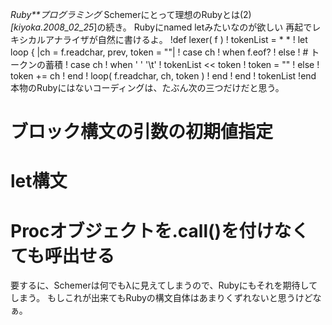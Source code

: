 *Ruby**プログラミング* Schemerにとって理想のRubyとは(2)
*[kiyoka.2008_02_25*]の続き。
Rubyにnamed letみたいなのが欲しい
再起でレキシカルアナライザが自然に書けるよ。
!def lexer( f )
!  tokenList = * *
!  let loop { |ch = f.readchar, prev, token = ""| 
!    case ch
!    when f.eof?
!    else
!      # トークンの蓄積
!      case ch
!      when ' ' '\t'
!        tokenList << token
!        token = ""
!      else
!        token += ch
!      end
!      loop( f.readchar, ch, token )
!    end
!  end
!  tokenList
!end
本物のRubyにはないコーディングは、たぶん次の三つだけだと思う。
# ブロック構文の引数の初期値指定
# let構文
# Procオブジェクトを.call()を付けなくても呼出せる
要するに、Schemerは何でもλに見えてしまうので、Rubyにもそれを期待してしまう。
もしこれが出来てもRubyの構文自体はあまりくずれないと思うけどなぁ。
